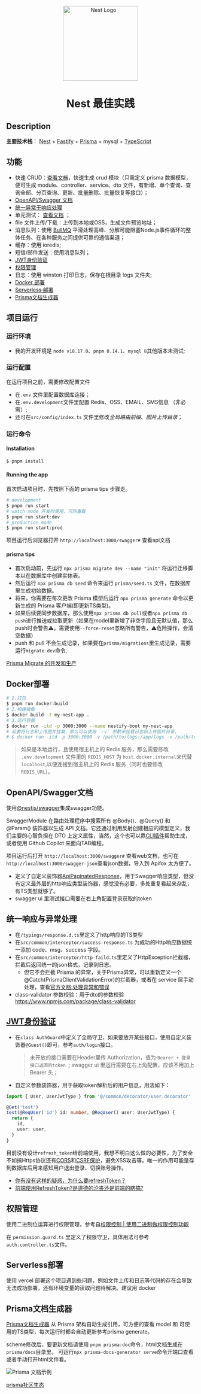<p align="center">
  <a href="https://nest.nodejs.cn/" target="blank"><img src="https://nestjs.com/img/logo-small.svg" width="200" alt="Nest Logo" /></a>
</p>
<H1 align="center">Nest 最佳实践</H1>

## Description
**主要技术栈**： [Nest](https://github.com/nestjs/nest) + [Fastify](https://www.fastify.cn/) + [Prisma](https://prisma.nodejs.cn/) + mysql + [TypeScript](https://www.tslang.cn/docs/home.html) 

## 功能

- 快速 CRUD：[查看文档](./src/modules/core/readme.md#Fast-CRUD)，快速生成 crud 模块（只需定义 prisma 数据模型，便可生成 module、controller、service、dto 文件，有新增、单个查询、查询全部、分页查询、更新、批量删除、批量恢复等接口）；
- [OpenAPI/Swagger 文档](#OpenAPI/Swagger文档)
- [统一异常于响应处理](#统一响应与异常处理)
- 单元测试： [查看文档](./src/modules/core/unit-test.md) ；
- file 文件上传/下载：上传到本地或OSS，生成文件预览地址；
- 消息队列：使用 [BullMQ](https://docs.bullmq.io/) 平滑处理高峰、分解可能阻塞Node.js事件循环的整体任务、在各种服务之间提供可靠的通信渠道；
- 缓存：使用 ioredis;
- 短信/邮件发送：使用消息队列；
- [JWT身份验证](#JWT身份验证)
- [权限管理](#权限管理)
- 日志：使用 winston 打印日志，保存在根目录 logs 文件夹;
- [Docker 部署](#docker部署)
- [~~Serverless 部署~~](#Serverless部署)
- [Prisma文档生成器](#Prisma文档生成器)

## 项目运行

### 运行环境

- 我的开发环境是 `node v18.17.0`、`pnpm 8.14.1`、`mysql 8`其他版本未测试;

### 运行配置

在运行项目之前，需要修改配置文件

- 在`.env` 文件里配置数据库连接；
- 在`.env.development`文件里配置 Redis、OSS、EMAIL、SMS信息  （非必需）;
- 还可在`src/config/index.ts` 文件里修改*全局路由前缀*、*图片上传目录*；

### 运行命令

#### Installation

```bash
$ pnpm install
```

#### Running the app

首次启动项目时，先按照下面的 prisma tips 步骤走。

```bash
# development
$ pnpm run start
# watch mode 开发时使用，可热重载
$ pnpm run start:dev
# production mode
$ pnpm run start:prod
```

项目运行后浏览器打开 `http://localhost:3000/swagger#` 查看api文档

#### prisma tips

- 首次启动前，先运行 `npx prisma migrate dev --name "init"` 将运行迁移脚本以在数据库中创建实体表。
- 然后运行 `npx prisma db seed` 命令来运行 `prisma/seed.ts` 文件，在数据库里生成初始数据。
- 将来，你需要在每次更改 Prisma 模型后运行 `npx prisma generate` 命令以更新生成的 Prisma 客户端(即更新TS类型)。
- 如果后续要同步数据库，那么使用`npx prisma db pull`或者`npx prisma db push`进行推送或拉取更新（如果在model里新增了非空字段且无默认值，那么push时会警告⚠️，需要使用`--force-reset`忽略所有警告，⚠️危险操作，会清空数据）
- push 和 pull 不会生成记录，如果要在`prisma/migrations`里生成记录，需要运行`migrate dev`命令,

[Prisma Migrate 的开发和生产](https://prisma.nodejs.cn/concepts/components/prisma-migrate/migrate-development-production)


## Docker部署
```bash
# 1.打包
$ pnpm run docker:build
# 2.构建镜像
$ docker build -t my-nest-app .
# 3.运行容器
$ docker run -itd -p 3000:3000 --name nestify-boot my-nest-app
# 若要将日志和上传图片挂载，那么可以使用 `-v` 参数来挂载日志和上传图片目录。
# $ docker run -itd -p 3000:3000 -v /path/to/logs:/app/logs -v /path/to/uploads:/nest-static --name nestify-boot my-nest-app
```
> 如果是本地运行，且使用宿主机上的 Redis 服务，那么需要修改 `.env.development` 文件里的 `REDIS_HOST` 为 `host.docker.internal`来代替 `localhost`,以便连接到宿主机上的 Redis 服务（同时也要修改 `REDIS_URL`）。

## OpenAPI/Swagger文档

使用[@nestjs/swagger](https://nest.nodejs.cn/openapi/introduction)集成swagger功能。

SwaggerModule 在路由处理程序中搜索所有 @Body()、@Query() 和 @Param() 装饰器以生成 API 文档。它还通过利用反射创建相应的模型定义，我们主要的心智负担在 DTO 上定义属性，当然，这个也可以靠[CLI插件](https://nest.nodejs.cn/openapi/cli-plugin)帮助生成，或者使用 Github Copilot 来面向TAB编程。

项目运行后打开 `http://localhost:3000/swagger#` 查看web文档，也可在`http://localhost:3000/swagger-json`查看json数据，导入到 Apifox 太方便了。

- 定义了自定义装饰器[ApiPaginatedResponse](./src/common/decorator/paginated.decorator.ts)，用于Swagger响应类型，但没有定义最外层的http响应类型装饰器，感觉没有必要，多处重复看起来杂乱，有TS类型就够了。
- swagger ui 里测试接口需要在右上角配置登录获取的token

## 统一响应与异常处理

- 在`/typings/response.d.ts`里定义了http响应的TS类型
- 在`src/common/interceptor/success-response.ts` 为成功的Http响应数据统一添加 code、msg、success 字段。
- 在`src/common/interceptor/http-faild.ts`里定义了HttpException拦截器，拦截后返回统一的json格式，记录到日志。
  - 但它不会拦截 Prisma 的异常，关于Prisma异常，可以重新定义一个 @Catch(PrismaClientValidationError)的拦截器，或者在 service 层手动处理，查看[官方文档:处理异常和错误](https://prisma.nodejs.cn/concepts/components/prisma-client/handling-exceptions-and-errors)
- class-validator 参数校验：用于dto的参数校验 https://www.npmjs.com/package/class-validator

## [JWT身份验证](https://nest.nodejs.cn/security/authentication#jwt-%E4%BB%A4%E7%89%8C)

- 在`class AuthGuard`中定义了全局守卫，如果要放开某些接口，使用自定义装饰器`@Guest()`即可，参考`auth/login`接口。

  > 未开放的接口需要在Header里传 Authorization，值为·`Bearer + 登录接口返回的token `; swagger ui 里运行需要在右上角配置，应该不用加上 Bearer 头；

- 自定义参数装饰器，用于获取token解析后的用户信息，用法如下：

```ts
import { User, UserJwtType } from '@/common/decorator/user.decorator'

@Get('test')
test(@ReqUser('id') id: number, @ReqUser() user: UserJwtType) {
  return {
    id,
    user: user,
  }
}
```

目前没有设计`refresh_token`给前端使用，我想不明白这么做的必要性，为了安全不如搞Https协议还有[CORS](https://nest.nodejs.cn/security/cors)和[CSRF保护](https://nest.nodejs.cn/security/csrf)，避免XSS攻击等。唯一的作用可能是存到数据库后用来感知用户退出登录、切换账号操作。

- [你有没有这样的疑惑，为什么要refreshToken？](https://juejin.cn/post/7081578246055133214)
- [前端使用RefreshToken?是道德的沦丧还是前端的瞎搞?](https://juejin.cn/post/7263117148373205049?from=search-suggest)



## 权限管理

使用二进制位运算进行权限管理，参考自[权限控制 | 使用二进制做权限控制功能](https://zhuanlan.zhihu.com/p/30103832)

在 `permission.guard.ts` 里定义了权限守卫，具体用法可参考`auth.controller.ts`文件。

## Serverless部署

使用 vercel 部署这个项目遇到些问题，例如文件上传和日志等代码的存在会导致无法成功部署，还有环境变量的读取问题待解决。建议用 docker



## Prisma文档生成器

[Prisma文档生成器](https://github.com/pantharshit00/prisma-docs-generator) 从 Prisma 架构自动生成引用，可方便的查看 model 和 可使用的TS类型，每次运行时都会自动更新参考prisma generate。

scheme修改后，要更新文档请使用 `pnpm prisma:doc`命令，html文档生成在`prisma/docs`目录里。
可运行`npx prisma-docs-generator serve`命令开端口查看或者手动打开html文件看。

![Prisma 文档示例](https://user-images.githubusercontent.com/22195362/89097596-edeadc00-d3fd-11ea-91ea-86d5d8076da0.png)

[prisma社区生态](https://www.prisma.io/docs/orm/prisma-schema/overview/generators#community-generators)